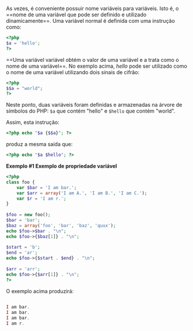 As vezes, é conveniente possuir nome variáveis para variáveis. Isto é, o ==nome de uma variável que pode ser definido e utilizado dinamicamente==. Uma variável normal é definida com uma instrução como:

```php
<?php  
$a = 'hello';  
?>
```

==Uma variável variável obtém o valor de uma variável e a trata como o nome de uma variável==. No exemplo acima, _hello_ pode ser utilizado como o nome de uma variável utilizando dois sinais de cifrão:

```php
<?php  
$$a = "world";  
?>
```

Neste ponto, duas variáveis foram definidas e armazenadas na árvore de símbolos do PHP: `$a` que contém "hello" e `$hello` que contém "world". 

Assim, esta instrução:
```php
<?php echo "$a {$$a}"; ?>
```

produz a mesma saída que:
```php
<?php echo "$a $hello"; ?>
```

**Exemplo #1 Exemplo de propriedade variável**
```php
<?php  
class foo {  
	var $bar = 'I am bar.';  
	var $arr = array('I am A.', 'I am B.', 'I am C.');  
	var $r = 'I am r.';  
}  
  
$foo = new foo();  
$bar = 'bar';  
$baz = array('foo', 'bar', 'baz', 'quux');  
echo $foo->$bar . "\n";  
echo $foo->{$baz[1]} . "\n";  
  
$start = 'b';  
$end = 'ar';  
echo $foo->{$start . $end} . "\n";  
  
$arr = 'arr';  
echo $foo->{$arr[1]} . "\n";  
?>
```

O exemplo acima produzirá:
```php
  
I am bar.  
I am bar.  
I am bar.  
I am r.
```
